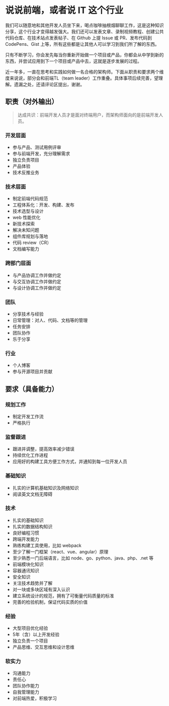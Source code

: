 # 说说前端，或者说 IT 这个行业

我们可以随意地和其他开发人员坐下来，喝点咖啡抽根烟聊聊工作，这是这种知识分享，这个行业才变得越发强大。我们还可以发表文章、录制视频教程、创建公共代码仓库、在技术站点发表帖子、在 Github 上提 Issue 或 PR、发布代码到 CodePens、Gist 上等，所有这些都是让其他人可以学习到我们所了解的东西。

只有不断学习，你会发先每当你重新开始做一个项目或产品，你都会从中学到新的东西，并尝试应用到下一个项目或产品中去，这就是逐步发展的过程。

近一年多，一直在思考和实践如何做一名合格的架构师。下面从职责和要求两个维度来说说，部分会和前端TL（team leader）工作重叠。具体事项后续完善，望理解。遗漏之处，还请评论区提出，谢谢。


## 职责（对外输出）

> 达成共识：前端开发人员才是面对终端用户，而架构师面向的是前端开发人员。

### 开发层面

- 参与产品、测试用例评审
- 参与前端开发，充分理解需求
- 独立负责项目
- 产品体验
- 技术反推业务

### 技术层面

- 制定前端代码规范
- 工程体系化：开发、构建、发布
- 技术选型与设计
- web 性能优化
- 新技术探索
- 解决未知问题
- 组件库规划与落地
- 代码 review（CR）
- 文档编写能力

### 跨部门层面

- 与产品协调工作并做约定
- 与交互协调工作并做约定
- 与设计协调工作并做约定

### 团队

- 分享技术与经验
- 日常管理：对人、代码、文档等的管理
- 任务安排
- 团队协作
- 乐于分享

### 行业

- 个人博客
- 参与开源项目并贡献

## 要求（具备能力）

### 规划工作

- 制定开发工作流
- 严格执行

### 监督跟进

- 跟进并调整，提高效率减少错误
- 持续优化工作进程
- 应用好的构建工具方便工作方式，并通知到每一位开发人员


### 基础知识

- 扎实的计算机基础知识及网络知识
- 阅读英文文档无障碍

### 技术

- 扎实的基础知识
- 扎实的数据结构知识
- 良好编程习惯
- 跨端开发能力
- 熟练构建工具使用，比如 webpack
- 至少了解一门框架（react、vue、angular）原理
- 至少熟悉一门后端语言，比如 node、go、python、java、php、.net 等
- 前端模块化知识
- 容器通讯知识
- 安全知识 
- 关注技术趋势并了解
- 对一块或多块区域有深入认识
- 建立系统设计的规范，拥有了可衡量代码质量的标准
- 完善的检验机制，保证代码实质的价值 

### 经验

- 大型项目优化经验
- 5年（含）以上开发经验
- 独立负责一个项目
- 产品思维、交互思维和设计思维

### 软实力

- 沟通能力
- 责任心
- 团队协作能力
- 自我管理能力
- 对前端热爱，积极学习

